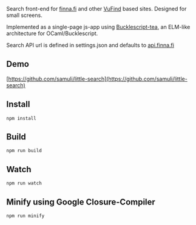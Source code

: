 Search front-end for [finna.fi](https://finna.fi/) and other [VuFind](https://vufind.org/) based sites. Designed for small screens.

Implemented as a single-page js-app using [Bucklescript-tea](https://github.com/OvermindDL1/bucklescript-tea), an ELM-like architecture for OCaml/Bucklescript.

Search API url is defined in settings.json and defaults to [api.finna.fi](https://api.finna.fi/)

## Demo
[https://github.com/samuli/little-search](https://github.com/samuli/little-search)

## Install

```
npm install
```

## Build

```
npm run build
```

## Watch

```
npm run watch
```

## Minify using Google Closure-Compiler
```
npm run minify
```
